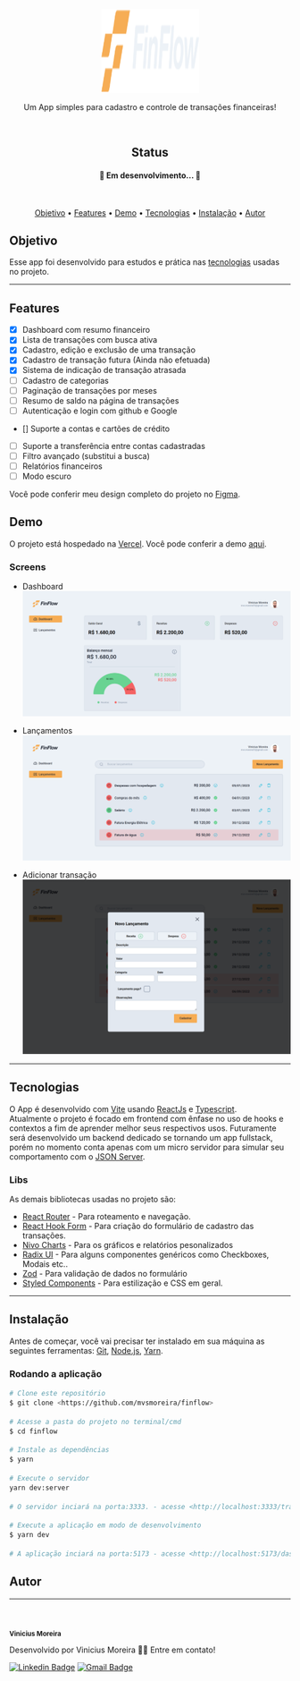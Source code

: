 <p align="center">
    <img src="public/logo-dark.svg" height="150" width="175" alt="FinFlow" />
</p>


<p align="center">Um App simples para cadastro e controle de transações financeiras!</p>
<br/>

<h2 align="center">Status</h2>
<h4 align="center"> 
	🚧  Em desenvolvimento...  🚧
</h4>
<br/>
<p align="center">
 <a href="#objetivo">Objetivo</a> •
 <a href="#features">Features</a> • 
 <a href="#demo">Demo</a> • 
 <a href="#tecnologias">Tecnologias</a> • 
 <a href="#instalação">Instalação</a> • 
 <a href="#autor">Autor</a>
</p>

## Objetivo
Esse app foi desenvolvido para estudos e prática nas [tecnologias](#tecnologias) usadas no projeto. 

---

## Features

- [x] Dashboard com resumo financeiro
- [x] Lista de transações com busca ativa
- [x] Cadastro, edição e exclusão de uma transação
- [x] Cadastro de transação futura (Ainda não efetuada)
- [x] Sistema de indicação de transação atrasada
- [ ] Cadastro de categorias
- [ ] Paginação de transações por meses
- [ ] Resumo de saldo na página de transações
- [ ] Autenticação e login com github e Google
- [] Suporte a contas e cartões de crédito
- [ ] Suporte a transferência entre contas cadastradas
- [ ] Filtro avançado (substitui a busca)
- [ ] Relatórios financeiros
- [ ] Modo escuro

Você pode conferir meu design completo do projeto no [Figma](https://www.figma.com/file/ABihWOzsA7CZ6kEy1p3lFb/FinFlow?node-id=0%3A1&t=zFNYaC5oBVUK00YG-1).

## Demo
O projeto está hospedado na [Vercel](https://vercel.com/). Você pode conferir a demo [aqui](https://finflow-six.vercel.app/).

### Screens

* Dashboard
![Dashboard](src/assets/finflow-dashboard.png)

* Lançamentos
![Lançamentos](src/assets/finflow-transactions-list.png)

* Adicionar transação
![Nova Transação](src/assets/finflow-add-transaction.png)

---

## Tecnologias
O App é desenvolvido com [Vite](https://vitejs.dev/) usando [ReactJs](https://reactjs.org/) e [Typescript](https://www.typescriptlang.org/). </br>
Atualmente o projeto é focado em frontend com ênfase no uso de hooks e contextos a fim de aprender melhor seus respectivos usos. Futuramente será desenvolvido um backend dedicado se tornando um app fullstack, porém no momento conta apenas com um micro servidor para simular seu comportamento com o [JSON Server](https://www.npmjs.com/package/json-server).

### Libs
As demais bibliotecas usadas no projeto são:
- [React Router](https://reactrouter.com/en/main) - Para roteamento e navegação.
- [React Hook Form](https://react-hook-form.com/) - Para criação do formulário de cadastro das transações.
- [Nivo Charts](https://nivo.rocks/) - Para os gráficos e relatórios pesonalizados 
- [Radix UI](https://www.radix-ui.com/) - Para alguns componentes genéricos como Checkboxes, Modais etc..
- [Zod](https://zod.dev/) - Para validação de dados no formulário
- [Styled Components](https://styled-components.com/) - Para estilização e CSS em geral.

---


## Instalação
Antes de começar, você vai precisar ter instalado em sua máquina as seguintes ferramentas:
[Git](https://git-scm.com), [Node.js](https://nodejs.org/en/), [Yarn](https://yarnpkg.com/).

### Rodando a aplicação

```bash
# Clone este repositório
$ git clone <https://github.com/mvsmoreira/finflow>

# Acesse a pasta do projeto no terminal/cmd
$ cd finflow

# Instale as dependências
$ yarn

# Execute o servidor
yarn dev:server

# O servidor inciará na porta:3333. - acesse <http://localhost:3333/transactions> para visualizar o arquivo .json com todas as transações.

# Execute a aplicação em modo de desenvolvimento
$ yarn dev

# A aplicação inciará na porta:5173 - acesse <http://localhost:5173/dashboard>
```

## Autor
---
</br>
 <img style="border-radius: 50%;" src="https://github.com/mvsmoreira.png" width="100px;" alt=""/>
 <br />
 <sub><b>Vinicius Moreira</b></sub>


Desenvolvido por Vinicius Moreira 👋🏽 Entre em contato!

 [![Linkedin Badge](https://img.shields.io/badge/-Vinicius-blue?style=flat-square&logo=Linkedin&logoColor=white&link=https://www.linkedin.com/in/mvsmoreira93/)](https://www.linkedin.com/in/mvsmoreira93/) 
[![Gmail Badge](https://img.shields.io/badge/-mvs.moreira93@gmail.com-c14438?style=flat-square&logo=Gmail&logoColor=white&link=mailto:mvs.moreira93@gmail.com)](mailto:mvs.moreira93@gmail.com)